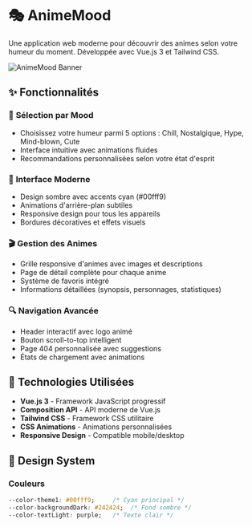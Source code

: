 # 🎭 AnimeMood

Une application web moderne pour découvrir des animes selon votre humeur du moment. Développée avec Vue.js 3 et Tailwind CSS.

![AnimeMood Banner](https://via.placeholder.com/800x200/242424/00fff9?text=AnimeMood)

## ✨ Fonctionnalités

### 🎯 **Sélection par Mood**
- Choisissez votre humeur parmi 5 options : Chill, Nostalgique, Hype, Mind-blown, Cute
- Interface intuitive avec animations fluides
- Recommandations personnalisées selon votre état d'esprit

### 📱 **Interface Moderne**
- Design sombre avec accents cyan (#00fff9)
- Animations d'arrière-plan subtiles
- Responsive design pour tous les appareils
- Bordures décoratives et effets visuels

### 🎬 **Gestion des Animes**
- Grille responsive d'animes avec images et descriptions
- Page de détail complète pour chaque anime
- Système de favoris intégré
- Informations détaillées (synopsis, personnages, statistiques)

### 🔍 **Navigation Avancée**
- Header interactif avec logo animé
- Bouton scroll-to-top intelligent
- Page 404 personnalisée avec suggestions
- États de chargement avec animations

## 🚀 Technologies Utilisées

- **Vue.js 3** - Framework JavaScript progressif
- **Composition API** - API moderne de Vue.js
- **Tailwind CSS** - Framework CSS utilitaire
- **CSS Animations** - Animations personnalisées
- **Responsive Design** - Compatible mobile/desktop

## 🎨 Design System

### Couleurs
```css
--color-theme1: #00fff9;     /* Cyan principal */
--color-backgroundDark: #242424;  /* Fond sombre */
--color-textLight: purple;   /* Texte clair */
